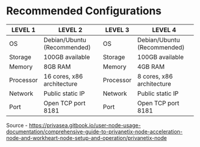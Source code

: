 # Recommended Configurations


|                 LEVEL 1                    |                 LEVEL 2                    |                 LEVEL 3                    |                 LEVEL 4                    |
| ------------------------------------------ | ------------------------------------------ | ------------------------------------------ | ------------------------------------------ |
| OS        | Debian/Ubuntu (Recommended)    | OS        | Debian/Ubuntu (Recommended)    | OS        | Debian/Ubuntu (Recommended)    | OS        | Debian/Ubuntu (Recommended)    |
| Storage   | 100GB available                | Storage   | 100GB available                | Storage   | 100GB available                | Storage   | 100GB available                | 
| Memory    | 8GB RAM                        | Memory    | 4GB RAM                        | Memory    | 4GB RAM                        | Memory    | 4GB RAM                        | 
| Processor | 16 cores, x86 architecture     | Processor | 8 cores, x86 architecture      | Processor | 4 cores, x86 architecture      | Processor | 2 cores, x86 architecture      |
| Network   | Public static IP               | Network   | Public static IP               | Network   | Public static IP               | Network   | Public static IP               |
| Port      | Open TCP port 8181             | Port      | Open TCP port 8181             | Port      | Open TCP port 8181             | Port      | Open TCP port 8181             |
 

Source - https://privasea.gitbook.io/user-node-usage-documentation/comprehensive-guide-to-privanetix-node-acceleration-node-and-workheart-node-setup-and-operation/privanetix-node
